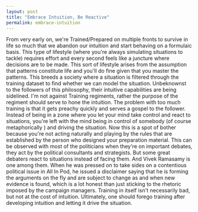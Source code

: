 ```yaml
---
layout: post
title: "Embrace Intuition, Be Reactive"
permalink: embrace-intuition
---
```


From very early on, we're Trained/Prepared on multiple fronts to survive in life so much that we abandon our intuition and start behaving on a formulaic basis. This type of lifestyle (where you're always simulating situations to tackle) requires effort and every second feels like a juncture where decisions are to be made. This sort of lifestyle arises from the assumption that patterns constitute life and you'll do fine given that you master the patterns. This breeds a society where a situation is filtered through the training dataset to find whether we can model the situation. Unbeknownst to the followers of this philosophy, their intuitive capabilities are being sidelined.
I'm not against Training regiments, rather the purpose of the regiment should serve to hone the intuition. The problem with too much training is that it gets preachy quickly and serves a gospel to the follower. Instead of being in a zone where you let your mind take control and react to situations, you're left with the mind being in control of somebody (of course metaphorically ) and driving the situation. Now this is a spot of bother because you're not acting naturally and playing by the rules that are established by the person who designed your preparation material. This can be observed with most of the politicians when they're on important debates, they act by the political consultants and strategists. But some great debaters react to situations instead of facing them. And Vivek Ramasamy is one among them. When he was pressed on to take sides on a contentious political issue in All In Pod, he issued a disclaimer saying that he is forming the arguments on the fly and are subject to change as and when new evidence is found, which is a lot honest than just sticking to the rhetoric imposed by the campaign managers.
Training in itself isn't necessarily bad, but not at the cost of intuition. Ultimately, one should forego training after developing intuition and letting it drive the situation.
